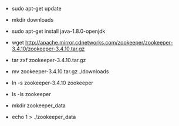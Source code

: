 - sudo apt-get update 
- mkdir downloads

- sudo apt-get install java-1.8.0-openjdk
- wget http://apache.mirror.cdnetworks.com/zookeeper/zookeeper-3.4.10/zookeeper-3.4.10.tar.gz
- tar zxf zookeeper-3.4.10.tar.gz
- mv zookeeper-3.4.10.tar.gz ./downloads
- ln -s zookeeper-3.4.10 zookeeper
- ls -ls zookeeper

- mkdir zookeeper_data
- echo 1 > ./zookeeper_data